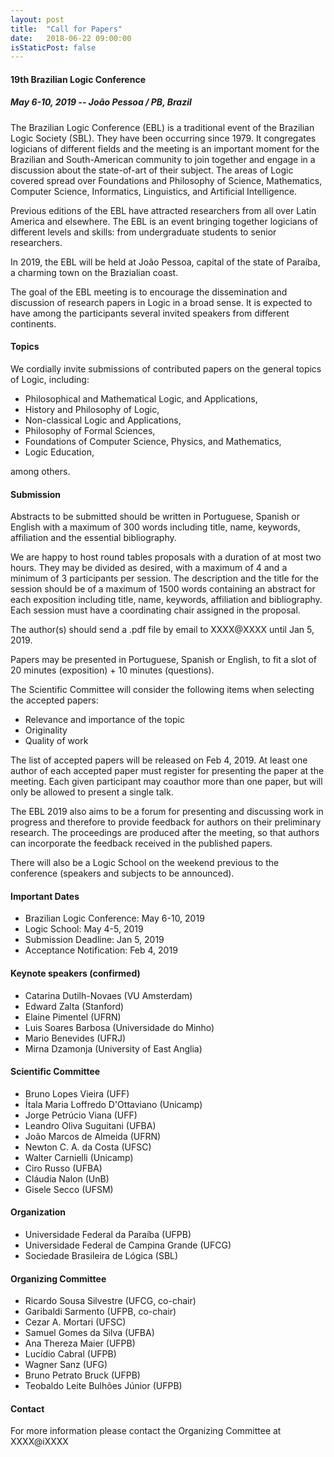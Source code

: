 ```yaml
---
layout: post
title:  "Call for Papers"
date:   2018-06-22 09:00:00
isStaticPost: false
---
```

#### __19th Brazilian Logic Conference__
##### May 6-10, 2019 -- João Pessoa / PB, Brazil

The Brazilian Logic Conference (EBL) is a traditional event of the Brazilian Logic Society (SBL). They have been occurring since 1979. It congregates logicians of different fields and the meeting is an important moment for the Brazilian and South-American community to join together and engage in a discussion about the state-of-art of their subject. The areas of Logic covered spread over Foundations and Philosophy of Science, Mathematics, Computer Science, Informatics, Linguistics, and Artificial Intelligence.

Previous editions of the EBL have attracted researchers from all over Latin America and elsewhere. The EBL is an event bringing together logicians of different levels and skills: from undergraduate students to senior researchers.

In 2019, the EBL will be held at João Pessoa, capital of the state of Paraíba, a charming town on the Brazialian coast.

The goal of the EBL meeting is to encourage the dissemination and discussion of research papers in Logic in a broad sense. It is expected to have among the participants several invited speakers from different continents.

#### Topics

We cordially invite submissions of contributed papers on the general topics of Logic, including:

- Philosophical and Mathematical Logic, and Applications,
- History and Philosophy of Logic,
- Non-classical Logic and Applications,
- Philosophy of Formal Sciences,
- Foundations of Computer Science, Physics, and Mathematics,
- Logic Education,

among others.

#### Submission

Abstracts to be submitted should be written in Portuguese, Spanish or English with a maximum of 300 words including title, name, keywords, affiliation and the essential bibliography.

We are happy to host round tables proposals with a duration of at most two hours. They may be divided as desired, with a maximum of 4 and a minimum of 3 participants per session. The description and the title for the session should be of a maximum of 1500 words containing an abstract for each exposition including title, name, keywords, affiliation and bibliography. Each session must have a coordinating chair assigned in the proposal.

The author(s) should send a .pdf file by email to XXXX@XXXX until Jan 5, 2019.

Papers may be presented in Portuguese, Spanish or English, to fit a slot of 20 minutes (exposition) + 10 minutes (questions).

The Scientific Committee will consider the following items when selecting the accepted papers:

- Relevance and importance of the topic
- Originality
- Quality of work

The list of accepted papers will be released on Feb 4, 2019. At least one author of each accepted paper must register for presenting the paper at the meeting. Each given participant may coauthor more than one paper, but will only be allowed to present a single talk.

The EBL 2019 also aims to be a forum for presenting and discussing work in progress and therefore to provide feedback for authors on their preliminary research. The proceedings are produced after the meeting, so that authors can incorporate the feedback received in the published papers.

There will also be a Logic School on the weekend previous to the conference (speakers and subjects to be announced).


#### Important Dates

- Brazilian Logic Conference: May 6-10, 2019
- Logic School: May 4-5, 2019
- Submission Deadline: Jan 5, 2019
- Acceptance Notification: Feb 4, 2019

#### Keynote speakers (confirmed)

- Catarina Dutilh-Novaes (VU Amsterdam)
- Edward Zalta (Stanford)
- Elaine Pimentel (UFRN)
- Luis Soares Barbosa (Universidade do Minho)
- Mario Benevides (UFRJ)
- Mirna Dzamonja (University of East Anglia)


#### Scientific Committee

- Bruno Lopes Vieira (UFF)
- Ítala Maria Loffredo D'Ottaviano (Unicamp)
- Jorge Petrúcio Viana (UFF)
- Leandro Oliva Suguitani (UFBA)
- João Marcos de Almeida (UFRN)
- Newton C. A. da Costa (UFSC)
- Walter Carnielli (Unicamp)
- Ciro Russo (UFBA)
- Cláudia Nalon (UnB)
- Gisele Secco (UFSM)

#### Organization

- Universidade Federal da Paraíba (UFPB)
- Universidade Federal de Campina Grande (UFCG)
- Sociedade Brasileira de Lógica (SBL)
    

#### Organizing Committee

- Ricardo Sousa Silvestre (UFCG, co-chair)
- Garibaldi Sarmento (UFPB, co-chair)
- Cezar A. Mortari (UFSC)
- Samuel Gomes da Silva (UFBA)
- Ana Thereza Maier (UFPB)
- Lucídio Cabral (UFPB)
- Wagner Sanz (UFG)
- Bruno Petrato Bruck (UFPB)
- Teobaldo Leite Bulhões Júnior (UFPB)

#### Contact

For more information please contact the Organizing Committee at
  XXXX@iXXXX